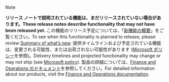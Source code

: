  > [!NOTE]
 >  <span data-ttu-id="1baac-101">**リリース ノートで説明されている機能は、まだリリースされていない場合があります。**</span><span class="sxs-lookup"><span data-stu-id="1baac-101">**These release notes describe functionality that may not have been released yet.**</span></span>
<span data-ttu-id="1baac-102">この機能のリリース予定については、「[新機能の概要](/business-applications-release-notes/October18/dynamics365-finance-operations/planned-features)」をご覧ください。</span><span class="sxs-lookup"><span data-stu-id="1baac-102">To see when this functionality is planned to release, please review [Summary of what’s new](/business-applications-release-notes/October18/dynamics365-finance-operations/planned-features).</span></span> <span data-ttu-id="1baac-103">提供タイムラインおよび予定されている機能は、変更される可能性、または出荷されない可能性があります ([Microsoft ポリシー](https://go.microsoft.com/fwlink/p/?linkid=2007332)を参照)。</span><span class="sxs-lookup"><span data-stu-id="1baac-103">Delivery timelines and projected functionality may change or may not ship (see [Microsoft policy](https://go.microsoft.com/fwlink/p/?linkid=2007332)).</span></span> <span data-ttu-id="1baac-104">製品の詳細については、[Finance and Operations のドキュメント](https://docs.microsoft.com/dynamics365/#pivot=business-apps&panel=finance-operations)を参照してください。</span><span class="sxs-lookup"><span data-stu-id="1baac-104">For detailed information about our products, visit the [Finance and Operations documentation](https://docs.microsoft.com/dynamics365/#pivot=business-apps&panel=finance-operations).</span></span>
